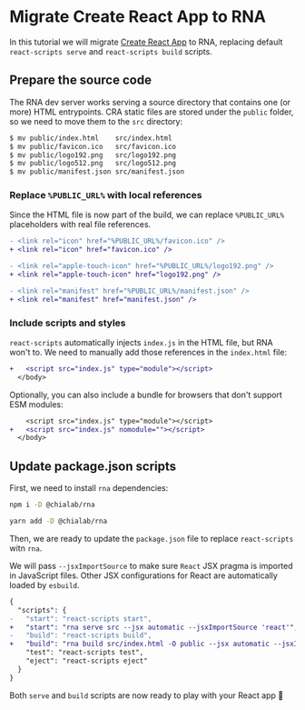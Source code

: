 # Migrate Create React App to RNA

In this tutorial we will migrate [Create React App](https://facebook.github.io/create-react-app/) to RNA, replacing default `react-scripts serve` and `react-scripts build` scripts.

## Prepare the source code

The RNA dev server works serving a source directory that contains one (or more) HTML entrypoints. CRA static files are stored under the `public` folder, so we need to move them to the `src` directory:

```sh
$ mv public/index.html    src/index.html
$ mv public/favicon.ico   src/favicon.ico
$ mv public/logo192.png   src/logo192.png
$ mv public/logo512.png   src/logo512.png
$ mv public/manifest.json src/manifest.json
```

### Replace `%PUBLIC_URL%` with local references

Since the HTML file is now part of the build, we can replace `%PUBLIC_URL%` placeholders with real file references.

```diff
- <link rel="icon" href="%PUBLIC_URL%/favicon.ico" />
+ <link rel="icon" href="favicon.ico" />
```

```diff
- <link rel="apple-touch-icon" href="%PUBLIC_URL%/logo192.png" />
+ <link rel="apple-touch-icon" href="logo192.png" />
```

```diff
- <link rel="manifest" href="%PUBLIC_URL%/manifest.json" />
+ <link rel="manifest" href="manifest.json" />
```

### Include scripts and styles

`react-scripts` automatically injects `index.js` in the HTML file, but RNA won't to. We need to manually add those references in the `index.html` file:

```diff
+   <script src="index.js" type="module"></script>
  </body>
```

Optionally, you can also include a bundle for browsers that don't support ESM modules:

```diff
    <script src="index.js" type="module"></script>
+   <script src="index.js" nomodule=""></script>
  </body>
```

## Update package.json scripts

First, we need to install `rna` dependencies:

```sh
npm i -D @chialab/rna
```

```sh
yarn add -D @chialab/rna
```

Then, we are ready to update the `package.json` file to replace `react-scripts` witn `rna`.

We will pass `--jsxImportSource` to make sure `React` JSX pragma is imported in JavaScript files. Other JSX configurations for React are automatically loaded by `esbuild`.

```diff
{
  "scripts": {
-   "start": "react-scripts start",
+   "start": "rna serve src --jsx automatic --jsxImportSource 'react'",
-   "build": "react-scripts build",
+   "build": "rna build src/index.html -O public --jsx automatic --jsxImportSource 'react' --bundle",
    "test": "react-scripts test",
    "eject": "react-scripts eject"
  }
}
```

Both `serve` and `build` scripts are now ready to play with your React app 🎉
